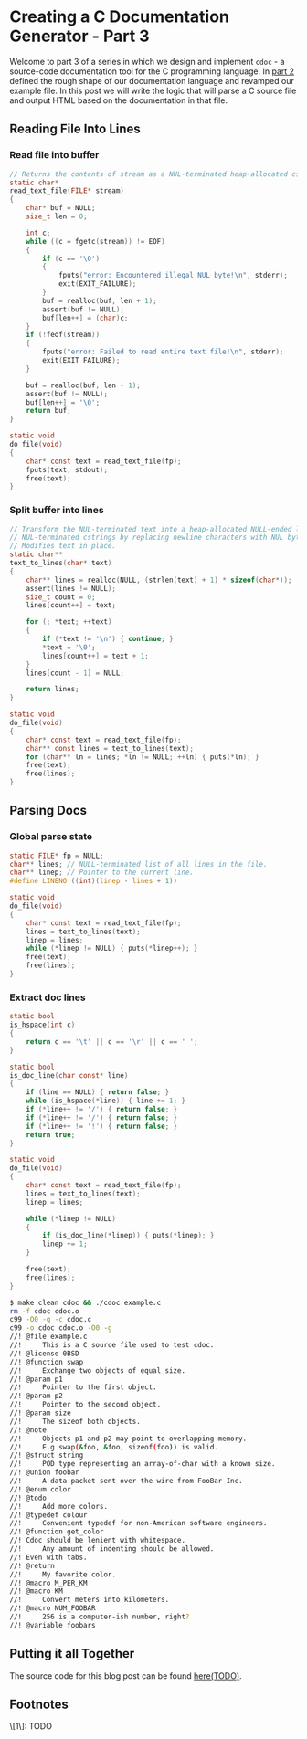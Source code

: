 Creating a C Documentation Generator - Part 3
=============================================

Welcome to part 3 of a series in which we design and implement `cdoc` - a
source-code documentation tool for the C programming language.
In [part 2](/blog/2020-02-22-creating-cdoc-part-2.html) defined the rough shape
of our documentation language and revamped our example file.
In this post we will write the logic that will parse a C source file and output
HTML based on the documentation in that file.

## Reading File Into Lines

### Read file into buffer

```c
// Returns the contents of stream as a NUL-terminated heap-allocated cstring.
static char*
read_text_file(FILE* stream)
{
    char* buf = NULL;
    size_t len = 0;

    int c;
    while ((c = fgetc(stream)) != EOF)
    {
        if (c == '\0')
        {
            fputs("error: Encountered illegal NUL byte!\n", stderr);
            exit(EXIT_FAILURE);
        }
        buf = realloc(buf, len + 1);
        assert(buf != NULL);
        buf[len++] = (char)c;
    }
    if (!feof(stream))
    {
        fputs("error: Failed to read entire text file!\n", stderr);
        exit(EXIT_FAILURE);
    }

    buf = realloc(buf, len + 1);
    assert(buf != NULL);
    buf[len++] = '\0';
    return buf;
}
```

```c
static void
do_file(void)
{
    char* const text = read_text_file(fp);
    fputs(text, stdout);
    free(text);
}
```


### Split buffer into lines

```c
// Transform the NUL-terminated text into a heap-allocated NULL-ended list of
// NUL-terminated cstrings by replacing newline characters with NUL bytes.
// Modifies text in place.
static char**
text_to_lines(char* text)
{
    char** lines = realloc(NULL, (strlen(text) + 1) * sizeof(char*));
    assert(lines != NULL);
    size_t count = 0;
    lines[count++] = text;

    for (; *text; ++text)
    {
        if (*text != '\n') { continue; }
        *text = '\0';
        lines[count++] = text + 1;
    }
    lines[count - 1] = NULL;

    return lines;
}
```

```c
static void
do_file(void)
{
    char* const text = read_text_file(fp);
    char** const lines = text_to_lines(text);
    for (char** ln = lines; *ln != NULL; ++ln) { puts(*ln); }
    free(text);
    free(lines);
}
```

## Parsing Docs

### Global parse state

```c
static FILE* fp = NULL;
char** lines; // NULL-terminated list of all lines in the file.
char** linep; // Pointer to the current line.
#define LINENO ((int)(linep - lines + 1))
```

```c
static void
do_file(void)
{
    char* const text = read_text_file(fp);
    lines = text_to_lines(text);
    linep = lines;
    while (*linep != NULL) { puts(*linep++); }
    free(text);
    free(lines);
}
```


### Extract doc lines

```c
static bool
is_hspace(int c)
{
    return c == '\t' || c == '\r' || c == ' ';
}

static bool
is_doc_line(char const* line)
{
    if (line == NULL) { return false; }
    while (is_hspace(*line)) { line += 1; }
    if (*line++ != '/') { return false; }
    if (*line++ != '/') { return false; }
    if (*line++ != '!') { return false; }
    return true;
}
```

```c
static void
do_file(void)
{
    char* const text = read_text_file(fp);
    lines = text_to_lines(text);
    linep = lines;

    while (*linep != NULL)
    {
        if (is_doc_line(*linep)) { puts(*linep); }
        linep += 1;
    }

    free(text);
    free(lines);
}
```

```sh
$ make clean cdoc && ./cdoc example.c
rm -f cdoc cdoc.o
c99 -O0 -g -c cdoc.c
c99 -o cdoc cdoc.o -O0 -g
//! @file example.c
//!     This is a C source file used to test cdoc.
//! @license 0BSD
//! @function swap
//!     Exchange two objects of equal size.
//! @param p1
//!     Pointer to the first object.
//! @param p2
//!     Pointer to the second object.
//! @param size
//!     The sizeof both objects.
//! @note
//!     Objects p1 and p2 may point to overlapping memory.
//!     E.g swap(&foo, &foo, sizeof(foo)) is valid.
//! @struct string
//!     POD type representing an array-of-char with a known size.
//! @union foobar
//!     A data packet sent over the wire from FooBar Inc.
//! @enum color
//! @todo
//!     Add more colors.
//! @typedef colour
//!     Convenient typedef for non-American software engineers.
//! @function get_color
//! Cdoc should be lenient with whitespace.
//!     Any amount of indenting should be allowed.
//!	Even with tabs.
//! @return
//!     My favorite color.
//! @macro M_PER_KM
//! @macro KM
//!     Convert meters into kilometers.
//! @macro NUM_FOOBAR
//!     256 is a computer-ish number, right?
//! @variable foobars
```

## Putting it all Together
The source code for this blog post can be found
[here(TODO)](TODO).

## Footnotes
<div id="ft1">\[1\]:
TODO
</div>

